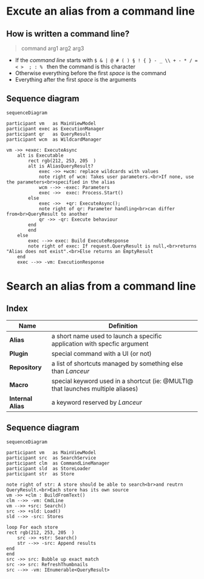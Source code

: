 # Excute an alias from a command line

## How is written a command line? 
 > command arg1 arg2 arg3

* If the *command line* starts with `$ & | @ # ( ) § ! { } - _ \\ + - * / = < >  ; : % ` then the command is this character
 * Otherwise everything before the first *space* is the command
 * Everything after the first *space* is the arguments

## Sequence diagram
```mermaid
sequenceDiagram

participant vm   as MainViewModel
participant exec as ExecutionManager
participant qr   as QueryResult
participant wcm  as WildcardManager

vm ->> +exec: ExecuteAsync
    alt is Executable
        rect rgb(212, 253, 205	)
        alt is AliasQueryResult?
            exec ->> +wcm: replace wildcards with values
            note right of wcm: Takes user parameters.<br>If none, use the parameters<br>specified in the alias
            wcm -->> -exec: Parameters
            exec ->>  exec: Process.Start()
        else
            exec ->>  +qr: ExecuteAsync();
            note right of qr: Parameter handling<br>can differ from<br>QueryResult to another
            qr ->> -qr: Execute behaviour
        end
        end
    else
        exec -->> exec: Build ExecuteResponse
        note right of exec: If request.QueryResult is null,<br>returns "Alias does not exist".<br>Else returns an EmptyResult  
    end
    exec -->> -vm: ExecutionResponse
```

# Search an alias from a command line

## Index

| Name               | Definition                                                                      |
| ------------------ | ------------------------------------------------------------------------------- |
| **Alias**          | a short name used to launch a specific application with specfic argument        |
| **Plugin**         | special command with a UI (or not)                                              |
| **Repository**     | a list of shortcuts managed by something else than *Lanceur*                    |
| **Macro**          | special keyword used in a shortcut (ie: @MULTI@ that launches multiple aliases) |
| **Internal Alias** | a keyword reserved by *Lanceur*                                                 |

## Sequence diagram

```mermaid
sequenceDiagram

participant vm   as MainViewModel
participant src  as SearchService
participant clm  as CommandLineManager
participant sld  as StoreLoader
participant str  as Store

note right of str: A store should be able to search<br>and reutrn QueryResult.<br>Each store has its own source
vm ->> +clm : BuildFromText()
clm -->> -vm: CmdLine
vm -->> +src: Search()
src ->> +sld: Load()
sld -->> -src: Stores

loop For each store
rect rgb(212, 253, 205	)
    src ->> +str: Search()
    str -->> -src: Append results
end
end
src ->> src: Bubble up exact match
src ->> src: RefreshThumbnails
src -->> -vm: IEnumerable<QueryResult>
```